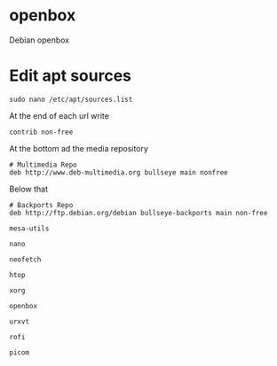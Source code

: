 # openbox
Debian openbox

# Edit apt sources

```
sudo nano /etc/apt/sources.list
```

At the end of each url write

```
contrib non-free
```

At the bottom ad the media repository

```
# Multimedia Repo
deb http://www.deb-multimedia.org bullseye main nonfree
```

Below that

```
# Backports Repo
deb http://ftp.debian.org/debian bullseye-backports main non-free
```

```
mesa-utils

nano

neofetch

htop

xorg

openbox

urxvt

rofi

picom

```
